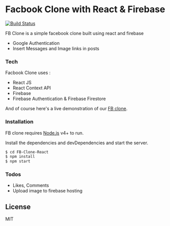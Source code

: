 # Facbook Clone with React & Firebase

[![Build Status](https://travis-ci.org/joemccann/dillinger.svg?branch=master)](https://travis-ci.org/joemccann/dillinger)

FB Clone is a simple facebook clone built using react and firebase

-   Google Authentication
-   Insert Messages and Image links in posts

### Tech

Facbook Clone uses :

-   React JS
-   React Context API
-   Firebase
-   Firebase Authentication & Firebase Firestore

And of course here's a live demonstration of our [FB clone](https://fb-clone-react-a59e9.web.app/).

### Installation

FB clone requires [Node.js](https://nodejs.org/) v4+ to run.

Install the dependencies and devDependencies and start the server.

```sh
$ cd FB-Clone-React
$ npm install
$ npm start
```

### Todos

-   Likes, Comments
-   Upload image to firebase hosting

## License

MIT
